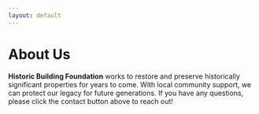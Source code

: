 ```yaml
---
layout: default
---
```



# About Us

**Historic Building Foundation** works to restore and preserve historically significant properties for years to come. With local community support, we can protect our legacy for future generations. If you have any questions, please click the contact button above to reach out!
